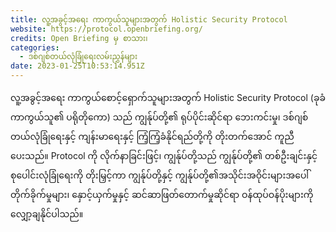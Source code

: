 ```yaml
---
title: လူ့အခွင့်အရေး ကာကွယ်သူများအတွက် Holistic Security Protocol
website: https://protocol.openbriefing.org/
credits: Open Briefing မှ စာသား၊
categories:
  - ဒစ်ဂျစ်တယ်လုံခြုံရေးလမ်းညွှန်များ
date: 2023-01-25T10:53:14.951Z
---
```

လူ့အခွင့်အရေး ကာကွယ်စောင့်ရှောက်သူများအတွက် Holistic Security Protocol (ခုခံကာကွယ်သူ၏ ပရိုတိုကော) သည် ကျွန်ုပ်တို့၏ ရုပ်ပိုင်းဆိုင်ရာ ဘေးကင်းမှု၊ ဒစ်ဂျစ်တယ်လုံခြုံရေးနှင့် ကျန်းမာရေးနှင့် ကြံ့ကြံ့ခံနိုင်ရည်တို့ကို တိုးတက်အောင် ကူညီပေးသည်။ Protocol ကို လိုက်နာခြင်းဖြင့်၊ ကျွန်ုပ်တို့သည် ကျွန်ုပ်တို့၏ တစ်ဦးချင်းနှင့် စုပေါင်းလုံခြုံရေးကို တိုးမြှင့်ကာ ကျွန်ုပ်တို့နှင့် ကျွန်ုပ်တို့၏အသိုင်းအဝိုင်းများအပေါ် တိုက်ခိုက်မှုများ၊ နှောင့်ယှက်မှုနှင့် ဆင်ဆာဖြတ်တောက်မှုဆိုင်ရာ ဝန်ထုပ်ဝန်ပိုးများကို လျှော့ချနိုင်ပါသည်။